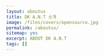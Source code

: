 ```yaml
---
layout: aboutus
title: DK A.N.T 소개
image: /files/covers/opensource.jpg
permalink: /aboutus/
sitemap: yes
excerpt: ABOUT DK A.N.T
tags: []
---
```


